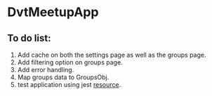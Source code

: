 # DvtMeetupApp

## To do list:
1. Add cache on both the settings page as well as the groups page.
2. Add filtering option on groups page.
3. Add error handling.
4. Map groups data to GroupsObj.
5. test application using jest [resource](https://www.xfive.co/blog/testing-angular-faster-jest/).